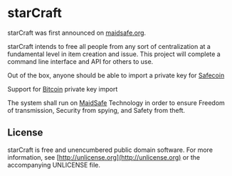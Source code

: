 # starCraft

starCraft was first announced on [maidsafe.org](https://www.maidsafe.org/t/project-star-craft/1690).

starCraft intends to free all people from any sort of centralization at a fundamental level in item creation and issue. This project will complete a command line interface and API for others to use.

Out of the box, anyone should be able to import a private key for [Safecoin](http://maidsafe.net/safecoin)

Support for [Bitcoin](https://bitcoin.org/bitcoin.pdf) private key import

The system shall run on [MaidSafe](http://maidsafe.net) Technology in order to ensure Freedom of transmission, Security from spying, and Safety from theft.

## License

starCraft is free and unencumbered public domain software. For more information, see [http://unlicense.org](http://unlicense.org) or the accompanying UNLICENSE file.
